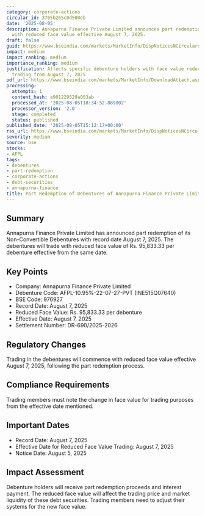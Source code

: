 ```yaml
---
category: corporate-actions
circular_id: 3765b265c0d500eb
date: '2025-08-05'
description: Annapurna Finance Private Limited announces part redemption of debentures
  with reduced face value effective August 7, 2025.
draft: false
guid: https://www.bseindia.com/markets/MarketInfo/DispNoticesNCirculars.aspx?Noticeid={62BD258D-B125-4CA1-8C14-B56B925CADBE}&noticeno=20250805-59&dt=08/05/2025&icount=59&totcount=61&flag=0
impact: medium
impact_ranking: medium
importance_ranking: medium
justification: Affects specific debenture holders with face value reduction impacting
  trading from August 7, 2025
pdf_url: https://www.bseindia.com/markets/MarketInfo/DownloadAttach.aspx?id=20250805-59&attachedId=
processing:
  attempts: 1
  content_hash: a901229529a003ab
  processed_at: '2025-08-05T18:34:52.889002'
  processor_version: '2.0'
  stage: completed
  status: published
published_date: '2025-08-05T15:12:17+00:00'
rss_url: https://www.bseindia.com/markets/MarketInfo/DispNoticesNCirculars.aspx?Noticeid={62BD258D-B125-4CA1-8C14-B56B925CADBE}&noticeno=20250805-59&dt=08/05/2025&icount=59&totcount=61&flag=0
severity: medium
source: bse
stocks:
- AFPL
tags:
- debentures
- part-redemption
- corporate-actions
- debt-securities
- annapurna-finance
title: Part Redemption of Debentures of Annapurna Finance Private Limited
---
```


## Summary

Annapurna Finance Private Limited has announced part redemption of its Non-Convertible Debentures with record date August 7, 2025. The debentures will trade with reduced face value of Rs. 95,833.33 per debenture effective from the same date.

## Key Points

- Company: Annapurna Finance Private Limited
- Debenture Code: AFPL-10.95%-22-07-27-PVT (INE515Q07640)
- BSE Code: 976927
- Record Date: August 7, 2025
- Reduced Face Value: Rs. 95,833.33 per debenture
- Effective Date: August 7, 2025
- Settlement Number: DR-690/2025-2026

## Regulatory Changes

Trading in the debentures will commence with reduced face value effective August 7, 2025, following the part redemption process.

## Compliance Requirements

Trading members must note the change in face value for trading purposes from the effective date mentioned.

## Important Dates

- Record Date: August 7, 2025
- Effective Date for Reduced Face Value Trading: August 7, 2025
- Notice Date: August 5, 2025

## Impact Assessment

Debenture holders will receive part redemption proceeds and interest payment. The reduced face value will affect the trading price and market liquidity of these debt securities. Trading members need to adjust their systems for the new face value.